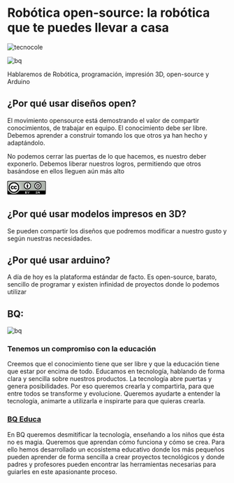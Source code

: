 # Robótica open-source: la robótica que te puedes llevar a casa

![tecnocole](http://www.tecnocole.com/wp-content/uploads/2015/10/cropped-header_tecnocole.jpg)

![bq](http://d1he77roj9b4by.cloudfront.net/bqcom/static/Pressroom/logos/logoandsymbol/BQlogosymbol200x200.jpg)



Hablaremos de Robótica, programación, impresión 3D, open-source y Arduino

## ¿Por qué usar diseños open?
El movimiento opensource está demostrando el valor de compartir conocimientos, de trabajar en equipo. El conocimiento debe ser libre. Debemos aprender a construir tomando los que otros ya han hecho y adaptándolo.

No podemos cerrar las puertas de lo que hacemos, es nuestro deber exponerlo. Debemos liberar nuestros logros, permitiendo que otros basándose en ellos lleguen aún más alto

![imagenes/CCbySQ_88x31.png](./imagenes/CCbySQ_88x31.png)

## ¿Por qué usar modelos impresos en 3D?
Se pueden compartir los diseños que podremos modificar a nuestro gusto y según nuestras necesidades.


## ¿Por qué usar arduino?
A día de hoy es la plataforma estándar de facto. Es open-source, barato, sencillo de programar y existen infinidad de proyectos donde lo podemos utilizar


## BQ:

![bq](http://d1he77roj9b4by.cloudfront.net/bqcom/static/Pressroom/logos/logoandsymbol/BQlogosymbol200x200.jpg)

### Tenemos un compromiso con la educación

Creemos que el conocimiento tiene que ser libre y que la educación tiene que estar por encima de todo. Educamos en tecnología, hablando de forma clara y sencilla sobre nuestros productos. La tecnología abre puertas y genera posibilidades. Por eso queremos crearla y compartirla, para que entre todos se transforme y evolucione. Queremos ayudarte a entender la tecnología, animarte a utilizarla e inspirarte para que quieras crearla.

### [BQ Educa](http://www.bq.com/es/bq-educa-home)

En BQ queremos desmitificar la tecnología, enseñando a los niños que ésta no es magia. Queremos que aprendan cómo funciona y cómo se crea. Para ello hemos desarrollado un ecosistema educativo donde los más pequeños pueden aprender de forma sencilla a crear proyectos tecnológicos y donde padres y profesores pueden encontrar las herramientas necesarias para guiarles en este apasionante proceso.
